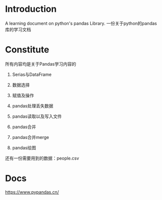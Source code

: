 # Introduction

A learning document on python's pandas Library.
一份关于python的pandas库的学习文档

# Constitute

所有内容均是关于Pandas学习内容的

1. Serias与DataFrame

2. 数据选择

3. 赋值及操作

4. pandas处理丢失数据

5. pandas读取以及写入文件

6. pandas合并

7. pandas合并merge

8. pandas绘图

还有一份需要用到的数据：people.csv

# Docs

https://www.pypandas.cn/

